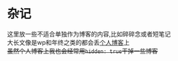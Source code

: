 # 杂记

这里放一些不适合单独作为博客的内容,比如碎碎念或者短笔记   
大长文像是wp和年终之类的都会丢[个人博客](https://frenchpicnic.github.io)上   
~~虽然个人博客上我也会经常用`hidden: true`干掉一些博客~~  